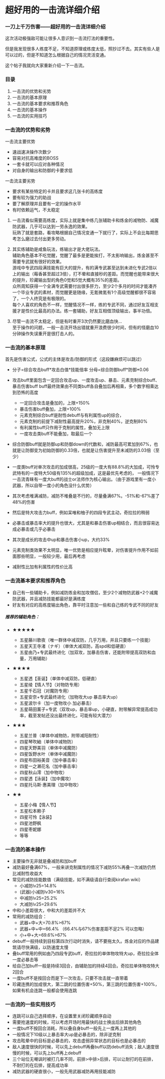 <!--
title: 超好用的一击流详细介绍
author: 佐天涙子
lang: cn 
-->

# 超好用的一击流详细介绍
### 一刀上千万伤害——超好用的一击流详细介绍

这次活动极强敌可能让很多人意识到一击流打法的重要性。

但是我发现很多人练度不足，不知道原理或练度太低，照抄过不去。其实有些人是可以过的，但是不知道怎么根据自己的情况灵活变通。

这个帖子我就向大家重新介绍一下一击流。


### 目录
 1. 一击流的优势和劣势
 1. 一击流的基本原理
 1. 一击流的基本要求和推荐角色
 1. 一击流的基本操作
 1. 一击流的实用技巧

### 一击流的优势和劣势
 一击流主要优势
 - 速战速决操作次数少
 - 容易对抗高难度的BOSS
 - 一套卡就可以应对各种情况
 - 对自身的输出和防御的卡要求低

一击流主要劣势
 - 要求有某些特定的卡并且要求这几张卡的高练度
 - 要有较为强力的助战
 - 要了解原理并且要有一定的操作水平
 - 有时依赖运气，不太稳定

1. 一击流看似需要高练度，实际上就是集中练几张辅助卡和炼金的减物防、减魔防武器，几乎可以达到一劳永逸的效果。  
玩熟了就是套路，看攻略根据自己情况变通一下就行了，实际上不会比每期思考怎么磨过去付出更多劳动。

1. 其实练辅助是咸鱼玩法，练输出才是大佬玩法。  
辅助角色基本不吃觉醒，觉醒了最多是更能挨打，不太影响输出，炼金甚至不需要专武就有很好的效果。  
游戏中专武四段满技能有巨大的提升，有的满专武甚至达到未进化专武2倍以上的输出（莓香甚至超过3倍），打不晕和直接秒的差距。而觉醒也能带来很大的提升，珍藏输出型的角色0觉和5觉大概有35%的差距。  
众所周知获得一个全满专武需要付出很多肝力，至少2个多月的时间才能凑齐一个毕业专武的素材，而觉醒更是随缘，无氪微氪有1个高级觉醒都很不容易了，一个人终究是有极限的。  
每个人喜欢的角色不一样，觉醒情况不一样，练的专武不同，通过好友互相支援才是性价比最高的办法。练一套辅助，好友互相借顶级输出，事半功倍。  


1. 尽管一击流不太稳定，但是有时重开3次仍然要比磨血快...  
至于操作的问题，一般一击流开场出错就重开浪费很少时间，但有的怪磨血10分钟操作失误重开是很打击人的。  

### 一击流的基本原理
首先是伤害公式，公式的主体是攻击/防御的形式（这段嫌麻烦可以跳过）
- 分子=综合攻击buff\*攻击白值\*技能倍率
  分母=综合防御buff\*防御\*0.06

 - 攻击buff里面包含一定回合攻击up、一度攻击up、暴击、元素克制综合buff、暴击伤害buff
buff最终效果由不同类buff各自叠加后再相乘，多个数字相乘达到恐怖的高度
   - 一定回合攻击是叠加的，上限+150%
   - 暴击伤害buff叠加，上限+100%
   - 元素克制综合buff是耐性debuff与有利属性up的综合，
   - 元素克制的前提下减耐性最高提升20%，非克制40%，逆克制80%
   - 有利属性buff只作用于克制的属性，叠加无上限
   - 一度攻击类buff不能叠加，取最后一个


 - 综合防御buff就是防御up和防御down的代数和，减防最高可累加到67%，也就是让防御变为初始防御的0.33倍，也就是让伤害提升至未减防的3.03倍（至少）
 - 一度类buff对单次攻击的加成很高，25级的一度大有88.8%的大加成，可怜专武特有的一度特大50级有135%的超级加成，这是最优先考虑的， 一般情况下一击流青睐有一度大buff的战士or法师作为核心输出。（由于游戏里有一度小武器，所以自带一度小的角色没什么优势）
 - 其次考虑堆满减防，减防不堆叠是不行的，尽量叠满67%。-51%和-67%差了48%的伤害
 - 然后是特大攻击力buff，例如呆唯和柚子的四段专武主动，奇拉拉的稍弱
 - 必暴击或暴击率大的提升也很大，尤其是和暴击伤害up相结合，而且很容易达成必暴击或几乎必暴击
 - 其次是成长的攻击中up和暴击伤害小up，大约33%
 - 元素克制类效果不太明显，唯一优势是相应提升眩晕，对伤害提升作用不如前面那些明显，一般较少用，最后再考虑
 - 减耐性比加有利属性的性价比高

### 一击流基本要求和推荐角色
 - 自己有一些辅助卡，例如减防炼金和加攻僧侣，至少2个减物防武器+2个减魔防武器，并且减防技能都最好是满练度
 - 好友有对应的高练度输出角色，靠平时注意加一些和自己练的专武不同的好友


##### 推荐的辅助角色：
 - ★★★★★
   - 五星藤川歌夜（唯一群体中减双防，几乎万用，并且只要练一个技能）
   - 五星天王寺渚（ナギ）（单体大减双防，高spd和低硬直）
   - 五星由乃+专武最终进化（加双攻，加暴击伤害，还能附带提高双防和血量，万用辅助）


 - ★★★★
   - 五星透【圣诞】（单体中减双防，低硬直）
   - 五星绫【情人节】（对物防专用）
   - 五星千石冠（对魔防专用）
   - 五星安奈+专武最终进化（加物攻大up 暴击率大up）
   - 五星波尔卡（加一度物攻小 加必暴击）
   - 五星萌田薰子+专武（双攻up，暴击率up，小硬直，附带解异常提高成功率，截至发帖还没出最终进化，可能有较大潜力）


 - ★★★
   - 五星兰普（单体中减物防，附带减阳耐性）
   - 四星琴吹紬（单体中减物防）
   - 四星天野美羽（单体中减魔防）
   - 四星饭野水叶（单体中减魔防）
   - 四星布田裕美音（加中暴击率）
   - 四星一之濑花名（加中暴击率）
   - 四星秋山澪（加中物攻）
   - 四星透【泳装】（加中魔攻）
   - 四星托马斯·惠美理（加中物攻）


 - ★★
   - 五星小梅【情人节】
   - 五星松本赖子
   - 四星可怜【泳装】
   - 四星池野枫
   - 四星枣妮娜
   - 等等


### 一击流的基本操作
 - 主要操作无非就是叠减防和加buff
 - 减防最好叠满67%，一般来讲克制属性的情况下减防55%再叠一次减防仍然比减耐性收益大
 - 常见的减防技能数值（满级技能，如不满级请自行查阅kirafan wiki）
   - 小减防lv25=14.8%
   - (武器)小减防lv30=16%
   - 中减防lv25=25.2%
   - 大减防lv25=29.6%
 - 中和小差距很大，中和大的差距并不大
 - 常用的减防组合：
   - 武器+中+大=70.8%>67%
   - 武器+中+中=66.4% （66.4%与67%伤害差距不足2% 可以忽略）
   - 小+中+大=69.6%>67%
 - debuff一般持续到目标第四次行动时消失，请不要拖太久。炼金对应的作品建筑请尽快满级，以防速度太慢
 - 叠buff常用的例如由乃四段专武buff，奇拉拉的单体物攻特大up，奇拉拉全体一度必暴击等
 - 给自己加buff一般是持续3回合，由辅助加的持续4回合。奇拉拉单体物攻特大2回合
 - 一度buff不是按回合而是下一次攻击，只要不攻击就一直带着
 - 珍藏连携的加成很大，第二跳的位置伤害+50%，第三跳的位置伤害+100%，如果有机会连跳一般都会使用连跳


### 一击流的一些实用技巧
 - 连跳可以自己选择顺序，在设置里关闭珍藏顺序自动
 - 需要抢速度的时候，可以考虑开场时用最快的战士换出后排其他角色
 - 一度buff不按回合消耗，所以叠自身buff一般先上一度再上其他的
 - 一般情况下10级以上暴击率大up是必暴击的，除非逆克制
 - 攻击眩晕中的目标是必暴击的，攻击虚弱异常状态的目标也是必暴击的
 - 敌人速度很快的时候，可以先上debuff再叠buff以防debuff消失；敌人速度很慢的时候，可以先上buff再上debuff
 - 三个站位无嘲讽时被打几率不同，前排>中排>后排，可以让耐打的在前排，不耐打的在后排，提高成功率
 - 减防武器的硬直很小，一般先用武器减防再用技能减防


